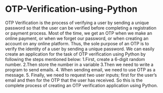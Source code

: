 # OTP-Verification-using-Python
OTP Verification is the process of verifying a user by sending a unique password so that the user can be verified before completing a registration or payment process. Most of the time, we get an OTP when we make an online payment, or when we forget our password, or when creating an account on any online platform. Thus, the sole purpose of an OTP is to verify the identity of a user by sending a unique password. 
We can easily create an application for the task of OTP verification using Python by following the steps mentioned below: 
1.First, create a 6-digit random number. 
2.Then store the number in a variable 
3.Then we need to write a program to send emails.
4. When sending email, we need to use OTP as a message.
5. Finally, we need to request two user inputs; first for the user’s email and then for the OTP that the user has received. 
So this is the complete process of creating an OTP verification application using Python.
